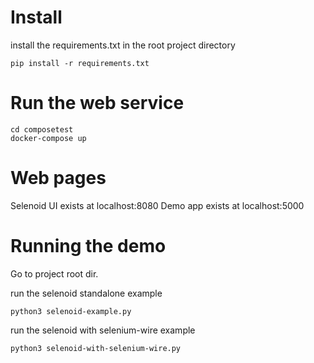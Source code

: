 # Install
install the requirements.txt in the root project directory
```
pip install -r requirements.txt
```
# Run the web service
```
cd composetest
docker-compose up
```
# Web pages
Selenoid UI exists at localhost:8080
Demo app exists at localhost:5000

# Running the demo
Go to project root dir.

run the selenoid standalone example
```
python3 selenoid-example.py
```

run the selenoid with selenium-wire example
```
python3 selenoid-with-selenium-wire.py
```